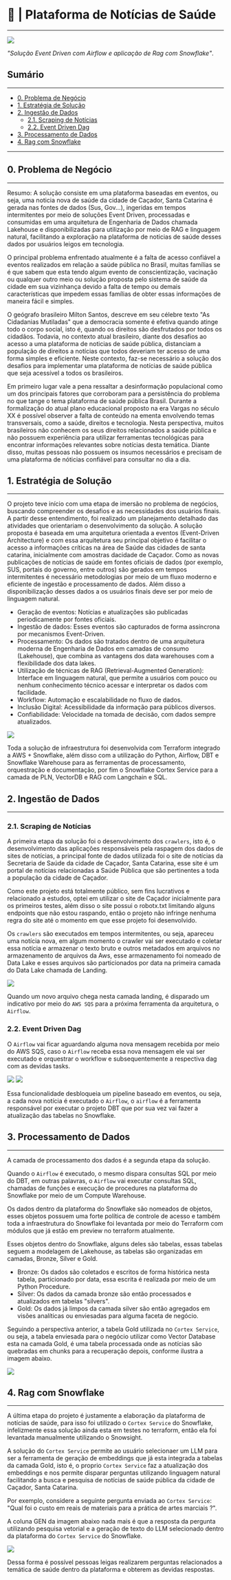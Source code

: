 # 📰 | Plataforma de Notícias de Saúde

---

<img src="assets/header.png">


*"Solução Event Driven com Airflow e aplicação de Rag com Snowflake"*.


<h2>Sumário</h2>
<hr>

- [0. Problema de Negócio](#0-problema-de-negócio)
- [1. Estratégia de Solução](#1-estratégia-de-solução)
- [2. Ingestão de Dados](#2-ingestão-de-dados)
  - [2.1. Scraping de Notícias](#21-scraping-de-notícias)
  - [2.2. Event Driven Dag](#22-Event-Driven-Dag) 
- [3. Processamento de Dados](#3-processamento-de-dados)
- [4. Rag com Snowflake](#4-rag-com-snowflake)

<hr>

<h2>0. Problema de Negócio</h2>
<hr>

Resumo: A solução consiste em uma plataforma baseadas em eventos, ou seja, uma noticia nova de saúde da cidade de Caçador, Santa Catarina é gerada nas fontes de dados (Sus, Gov...), ingeridas em tempos intermitentes por meio de soluções Event Driven, processadas e consumidas em uma arquitetura de Engenharia de Dados chamada Lakehouse e disponibilizadas para utilização por meio de RAG e linguagem natural, facilitando a exploração na plataforma de noticias de saúde desses dados por usuários leigos em tecnologia.

O principal problema enfrentado atualmente é a falta de acesso confiável a eventos realizados em relação a saúde pública no Brasil, muitas famílias se é que sabem que esta tendo algum evento de conscientização, vacinação ou qualquer outro meio ou solução proposta pelo sistema de saúde da cidade em sua vizinhança devido a falta de tempo ou demais características que impedem essas famílias de obter essas informações de maneira fácil e simples.   

O geógrafo brasileiro Milton Santos, descreve em seu célebre texto "As Cidadanias Mutiladas" que a democracia somente é efetiva quando atinge todo o corpo social, isto é, quando os direitos são desfrutados por todos os cidadãos. Todavia, no contexto atual brasileiro, diante dos desafios ao acesso a uma plataforma de noticias de saúde pública, distanciam a população de direitos a notícias que todos deveriam ter acesso de uma forma simples e eficiente. Neste contexto, faz-se necessário a solução dos desafios para implementar uma plataforma de notícias de saúde pública que seja acessível a todos os brasileiros.

Em primeiro lugar vale a pena ressaltar a desinformação populacional como um dos principais fatores que corroboram para a persistência do problema no que tange o tema plataforma de saúde pública Brasil. Durante a formalização do atual plano educacional proposto na era Vargas no século XX é possível observer a falta de conteúdo na ementa envolvendo temas transversais, como a saúde, direitos e tecnologia. Nesta perspectiva, muitos brasileiros não conhecem os seus direitos relacionados a saúde pública e não possuem experiência para utilizar ferramentas tecnológicas para encontrar informações relevantes sobre notícias desta temática. Diante disso, muitas pessoas não possuem os insumos necessários e precisam de uma plataforma de nóticias confiável para consultar no dia a dia.    

<h2>1. Estratégia de Solução</h2>
<hr>

O projeto teve início com uma etapa de imersão no problema de negócios, buscando compreender os desafios e as necessidades dos usuários finais. A partir desse entendimento, foi realizado um planejamento detalhado das atividades que orientariam o desenvolvimento da solução. A solução proposta é baseada em uma arquitetura orientada a eventos (Event-Driven Architecture) e com essa arquitetura seu principal objetivo é facilitar o acesso a informações críticas na área de Saúde das cidades de santa catarina, inicialmente com amostras dacidade de Caçador.
Como as novas publicações de notícias de saúde em fontes oficiais de dados (por exemplo, SUS, portais do governo, entre outros) são gerados em tempos intermitentes é necessário metodologias por meio de um fluxo moderno e eficiente de ingestão e processamento de dados. Além disso a disponibilização desses dados a os usuários finais deve ser por meio de linguagem natural.

- Geração de eventos: Notícias e atualizações são publicadas periodicamente por fontes oficiais.
- Ingestão de dados: Esses eventos são capturados de forma assíncrona por mecanismos Event-Driven.
- Processamento: Os dados são tratados dentro de uma arquitetura moderna de Engenharia de Dados em camadas de consumo (Lakehouse), que combina as vantagens dos data warehouses com a flexibilidade dos data lakes.
- Utilização de técnicas de RAG (Retrieval-Augmented Generation): Interface em linguagem natural, que permite a usuários com pouco ou nenhum conhecimento técnico acessar e interpretar os dados com facilidade.
- Workflow: Automação e escalabilidade no fluxo de dados.
- Inclusão Digital: Acessibilidade da informação para públicos diversos.
- Confiabilidade: Velocidade na tomada de decisão, com dados sempre atualizados.

<img src="assets/workflow.png">

Toda a solução de infraestrutura foi desenvolvida com Terraform integrado a AWS + Snowflake, além disso com a utilização do Python, Airflow, DBT e Snowflake Warehouse para as ferramentas de processamento, orquestração e documentação, por fim o Snowflake Cortex Service para a camada de PLN, VectorDB e RAG com Langchain e SQL. 

<h2>2. Ingestão de Dados</h2>
<hr>

<h3>2.1. Scraping de Notícias</h3>

A primeira etapa da solução foi o desenvolvimento dos `crawlers`, isto é, o desenvolvimento das aplicações responsáveis pela raspagem dos dados de sites de notícias, a principal fonte de dados utilizada foi o site de notícias da Secretaria de Saúde da cidade de Caçador, Santa Catarina, esse site é um portal de notícias relacionadas a Saúde Pública que são pertinentes a toda a população da cidade de Caçador.

Como este projeto está totalmente público, sem fins lucrativos e relacionado a estudos, optei em utilizar o site de Caçador inicialmente para os primeiros testes, além disso o site possui o robotx.txt limitando alguns endpoints que não estou raspando, então o projeto não infringe nenhuma regra do site até o momento em que esse projeto foi desenvolvido.

Os `crawlers` são executados em tempos intermitentes, ou seja, apareceu uma notícia nova, em algum momento o crawler vai ser executado e coletar essa notícia e armazenar o texto bruto e outros metadados em arquivos no armazenamento de arquivos da Aws, esse armazenamento foi nomeado de Data Lake e esses arquivos são particionados por data na primeira camada do Data Lake chamada de Landing.

<img src="assets/aws_sqs_queue.png">

Quando um novo arquivo chega nesta camada landing, é disparado um indicativo por meio do `AWS SQS` para a próxima ferramenta da arquitetura, o `Airflow`.

<h3>2.2. Event Driven Dag</h3>

O `Airflow` vai ficar aguardando alguma nova mensagem recebida por meio do AWS SQS, caso o `Airflow` receba essa nova mensagem ele vai ser executado e orquestrar o workflow e subsequentemente a respectiva dag com as devidas tasks.

<img src="assets/airflow_dagrun_asset_trigger.png">

<img src="assets/airflow_asset.png">

Essa funcionalidade desbloqueia um pipeline baseado em eventos, ou seja, a cada nova notícia é executado o `Airflow`, o `airflow` é a ferramenta responsável por executar o projeto DBT que por sua vez vai fazer a atualização das tabelas no Snowflake.

<h2>3. Processamento de Dados</h2>
<hr>

A camada de processamento dos dados é a segunda etapa da solução.

Quando o `Airflow` é executado, o mesmo dispara consultas SQL por meio do DBT, em outras palavras, o `Airflow` vai executar consultas SQL, chamadas de funções e execução de procedures na plataforma do Snowflake por meio de um Compute Warehouse.

Os dados dentro da plataforma do Snowflake são nomeados de objetos, esses objetos possuem uma forte política de controle de acesso e também toda a infraestrutura do Snowflake foi levantada por meio do Terraform com módulos que já estão em preview no terraform atualmente.

Esses objetos dentro do Snowflake, alguns deles são tabelas, essas tabelas seguem a modelagem de Lakehouse, as tabelas são organizadas em camadas, Bronze, Silver e Gold.

- Bronze: Os dados são coletados e escritos de forma histórica nesta tabela, particionado por data, essa escrita é realizada por meio de um Python Procedure.
- Silver: Os dados da camada bronze são então processados e atualizados em tabelas "silvers".
- Gold: Os dados já limpos da camada silver são então agregados em visões analíticas ou enviesadas para alguma faceta de negócio.

Seguindo a perspectiva anterior, a tabela Gold utilizada no `Cortex Service`, ou seja, a tabela enviesada para o negócio utilizar como Vector Database esta na camada Gold, é uma tabela processada onde as notícias são quebradas em chunks para a recuperação depois, conforme ilustra a imagem abaixo.

<img src="assets/snowflake_noticias_chunk_table.png">


<h2>4. Rag com Snowflake</h2>
<hr>

A última etapa do projeto é justamente a elaboração da plataforma de notícias de saúde, para isso foi utilizado o `Cortex Service` do Snowflake, infelizmente essa solução ainda esta em testes no terraform, então ela foi levantada manualmente utilizando o Snowsight.

A solução do `Cortex Service` permite ao usuário selecionaer um LLM para ser a ferramenta de geração de embeddings que já esta integrada a tabelas da camada Gold, isto é, o proprio `Cortex Service` faz a atualização dos embeddings e nos permite disparar perguntas utilizando linguagem natural facilitando a busca e pesquisa de notícias de saúde pública da cidade de Caçador, Santa Catarina.

Por exemplo, considere a seguinte pergunta enviada ao `Cortex Service`: "Qual foi o custo em reais de materiais para a prática de artes marciais ?".

A coluna GEN da imagem abaixo nada mais é que a resposta da pergunta utilizando pesquisa vetorial e a geração de texto do LLM selecionado dentro da plataforma do `Cortex Service` do Snowflake.

<img src="assets/snowflake_rag_sql.png">

Dessa forma é possível pessoas leigas realizarem perguntas relacionados a temática de saúde dentro da plataforma e obterem as devidas respostas. 

